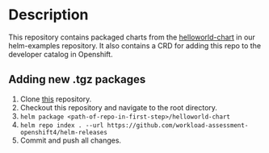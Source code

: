 # Description

This repository contains packaged charts from the [helloworld-chart](https://github.com/workload-assessment-openshift4/helm-examples/tree/main/helloworld-chart) in our helm-examples repository. It also contains a CRD for adding this repo to the developer catalog in Openshift.

## Adding new .tgz packages

1. Clone [this](https://github.com/workload-assessment-openshift4/helm-examples) repository.
2. Checkout this repository and navigate to the root directory.
3. `helm package <path-of-repo-in-first-step>/helloworld-chart`
4. `helm repo index . --url https://github.com/workload-assessment-openshift4/helm-releases`
5. Commit and push all changes.